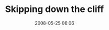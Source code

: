 ---
title: "Skipping down the cliff"
layout: picture
picture: "/assets/camera-roll/2008/2008-05-25-skipping-down-the-cliff/recon-2-083.jpg"
thumbnail: "/assets/camera-roll/2008/2008-05-25-skipping-down-the-cliff/recon-2-083-thumbnail.jpg"
date: 2008-05-25 06:06
tags:
  - Recon 2
  - Bruce Vento Nature Sanctuary
  - Saint Paul
---